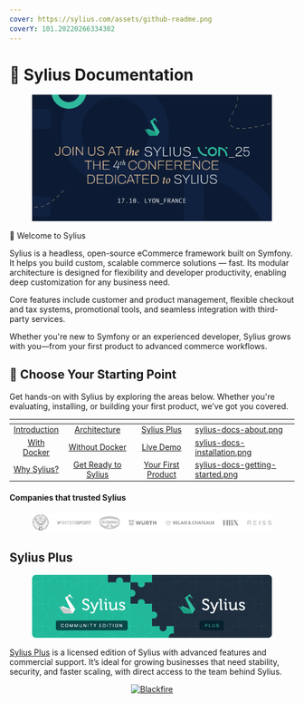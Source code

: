 ```yaml
---
cover: https://sylius.com/assets/github-readme.png
coverY: 101.20220266334302
---
```


# 📖 Sylius Documentation

<figure><img src=".gitbook/assets/image (76).png" alt=""><figcaption></figcaption></figure>

👋 Welcome to Sylius

Sylius is a headless, open-source eCommerce framework built on Symfony. It helps you build custom, scalable commerce solutions — fast. Its modular architecture is designed for flexibility and developer productivity, enabling deep customization for any business need.

Core features include customer and product management, flexible checkout and tax systems, promotional tools, and seamless integration with third-party services.

Whether you're new to Symfony or an experienced developer, Sylius grows with you—from your first product to advanced commerce workflows.

## 🧭 Choose Your Starting Point

Get hands-on with Sylius by exploring the areas below. Whether you're evaluating, installing, or building your first product, we’ve got you covered.

<table data-view="cards"><thead><tr><th align="center"></th><th align="center"></th><th align="center"></th><th data-hidden data-card-cover data-type="files"></th></tr></thead><tbody><tr><td align="center"><a href="the-book/introduction-to-sylius.md" class="button secondary" data-icon="comments-question">Introduction</a></td><td align="center"><a href="the-book/architecture/" class="button secondary" data-icon="trowel-bricks">Architecture</a></td><td align="center"><a href="the-book/sylius-plus/" class="button secondary" data-icon="plus">Sylius Plus</a></td><td><a href=".gitbook/assets/sylius-docs-about.png">sylius-docs-about.png</a></td></tr><tr><td align="center"><a href="getting-started-with-sylius/sylius-ce-installation-with-docker.md" class="button secondary" data-icon="wrench">With Docker</a></td><td align="center"><a href="the-book/sylius-ce-installation/" class="button secondary" data-icon="screwdriver-wrench">Without Docker</a></td><td align="center"><a href="https://demo.sylius.com/" class="button secondary" data-icon="window">Live Demo</a></td><td><a href=".gitbook/assets/sylius-docs-installation.png">sylius-docs-installation.png</a></td></tr><tr><td align="center"><a href="getting-started-with-sylius/choosing-sylius-when-and-why.md" class="button secondary" data-icon="scale-unbalanced-flip">Why Sylius?</a></td><td align="center"><a href="getting-started-with-sylius/system-requirements.md" class="button secondary" data-icon="boxing-glove">Get Ready to Sylius</a></td><td align="center"><a href="getting-started-with-sylius/first-product.md" class="button secondary" data-icon="clipboard-check">Your First Product</a></td><td><a href=".gitbook/assets/sylius-docs-getting-started.png">sylius-docs-getting-started.png</a></td></tr></tbody></table>

#### Companies that trusted Sylius

<figure><img src=".gitbook/assets/sylius-docs-logos.png" alt=""><figcaption></figcaption></figure>

## Sylius Plus

<figure><img src=".gitbook/assets/sylius-docs-banner.png" alt=""><figcaption></figcaption></figure>

[Sylius Plus](https://sylius.com/plus/?utm_source=docs\&utm_medium=cta\&utm_campaign=plus) is a licensed edition of Sylius with advanced features and commercial support. It’s ideal for growing businesses that need stability, security, and faster scaling, with direct access to the team behind Sylius.

<p align="center"><a href="https://blackfire.io/docs/introduction?utm_source=sylius&#x26;utm_medium=docs&#x26;utm_campaign=profiler"><img src="https://old-docs.sylius.com/en/1.13/_static/img/blackfire.png" alt="Blackfire"></a></p>

